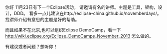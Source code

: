 

你好 11月23日有下一个Eclipse活动。 请邀请有名的讲师。主题是工具，架构，设计，DDD。 看多一点儿建议在http://eclipse-china.github.io/novemberdays/。 找讲师介绍有意思的主题是好的帮助。

而且如果不在北京,也可以组织Eclipse DemoCamp，看一下 http://wiki.eclipse.org/Eclipse_DemoCamps_November_2013 怎么做的。

有建议或者问题？想听你！